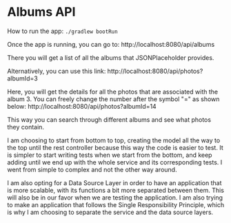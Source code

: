 <h1> Albums API </h1>

How to run the app:
`./gradlew bootRun`

Once the app is running, you can go to:
http://localhost:8080/api/albums

There you will get a list of all the albums that JSONPlaceholder provides.

Alternatively, you can use this link:
http://localhost:8080/api/photos?albumId=3

Here, you will get the details for all the photos that are associated with the album 3. You can freely change the number
after the symbol "=" as shown below: 
http://localhost:8080/api/photos?albumId=14

This way you can search through different albums and see what photos they contain.

I am choosing to start from bottom to top, creating the model all the way to the top until the rest controller because
this way the code is easier to test. It is simpler to start writing tests when we start from the bottom, and keep adding
until we end up with the whole service and its corresponding tests. I went from simple to complex and not the other way
around.

I am also opting for a Data Source Layer in order to have an application that is more scalable, with its functions a
bit more separated between them. This will also be in our favor when we are testing the application. I am also trying
to make an application that follows the Single Responsibility Principle, which is why I am choosing to separate the
service and the data source layers.